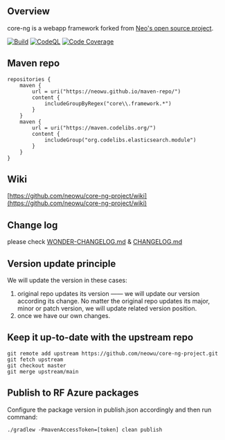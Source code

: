 ## Overview
core-ng is a webapp framework forked from [Neo's open source project](https://github.com/neowu/core-ng-project).

[![Build](https://github.com/neowu/core-ng-project/actions/workflows/build.yml/badge.svg)](https://github.com/neowu/core-ng-project/actions/workflows/build.yml)
[![CodeQL](https://github.com/neowu/core-ng-project/actions/workflows/codeql.yml/badge.svg)](https://github.com/neowu/core-ng-project/actions/workflows/codeql.yml)
[![Code Coverage](https://codecov.io/gh/neowu/core-ng-project/branch/master/graph/badge.svg)](https://codecov.io/gh/neowu/core-ng-project)

## Maven repo
```
repositories {
    maven {
        url = uri("https://neowu.github.io/maven-repo/")
        content {
            includeGroupByRegex("core\\.framework.*")
        }
    }
    maven {
        url = uri("https://maven.codelibs.org/")
        content {
            includeGroup("org.codelibs.elasticsearch.module")
        }
    }
}
```

## Wiki
[https://github.com/neowu/core-ng-project/wiki](https://github.com/neowu/core-ng-project/wiki)

## Change log
please check [WONDER-CHANGELOG.md](WONDER-CHANGELOG.md) & [CHANGELOG.md](CHANGELOG.md)

## Version update principle
We will update the version in these cases:
1. original repo updates its version —— we will update our version according its change. No matter the original repo updates its major, minor or patch version, we will update related version position.
2. once we have our own changes.

## Keep it up-to-date with the upstream repo
```
git remote add upstream https://github.com/neowu/core-ng-project.git
git fetch upstream
git checkout master
git merge upstream/main
```
## Publish to RF Azure packages
Configure the package version in publish.json accordingly and then run command: 
```
./gradlew -PmavenAccessToken=[token] clean publish
```
